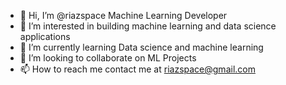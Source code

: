 - 👋 Hi, I’m @riazspace Machine Learning Developer
- 👀 I’m interested in building machine learning and data science applications 
- 🌱 I’m currently learning Data science and machine learning
- 💞️ I’m looking to collaborate on ML Projects
- 📫 How to reach me contact me at riazspace@gmail.com

<!---
riazspace/riazspace is a ✨ special ✨ repository because its `README.md` (this file) appears on your GitHub profile.
You can click the Preview link to take a look at your changes.
--->

